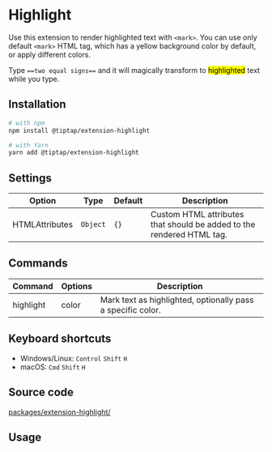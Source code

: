 # Highlight
Use this extension to render highlighted text with `<mark>`. You can use only default `<mark>` HTML tag, which has a yellow background color by default, or apply different colors.

Type `==two equal signs==` and it will magically transform to <mark>highlighted</mark> text while you type.

## Installation
```bash
# with npm
npm install @tiptap/extension-highlight

# with Yarn
yarn add @tiptap/extension-highlight
```

## Settings
| Option         | Type     | Default | Description                                                           |
| -------------- | -------- | ------- | --------------------------------------------------------------------- |
| HTMLAttributes | `Object` | `{}`    | Custom HTML attributes that should be added to the rendered HTML tag. |

## Commands
| Command   | Options | Description                                                 |
| --------- | ------- | ----------------------------------------------------------- |
| highlight | color   | Mark text as highlighted, optionally pass a specific color. |

## Keyboard shortcuts
* Windows/Linux: `Control`&nbsp;`Shift`&nbsp;`H`
* macOS: `Cmd`&nbsp;`Shift`&nbsp;`H`

## Source code
[packages/extension-highlight/](https://github.com/ueberdosis/tiptap-next/blob/main/packages/extension-highlight/)

## Usage
<demo name="Marks/Highlight" highlight="3-8,48,67" />
